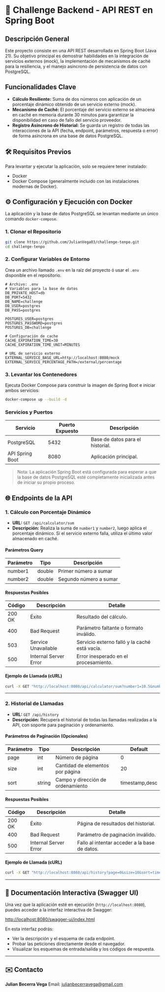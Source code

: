 # 🚀 Challenge Backend - API REST en Spring Boot

## Descripción General
Este proyecto consiste en una API REST desarrollada en Spring Boot (Java 21). Su objetivo principal es demostrar habilidades en la integración de servicios externos (mock), la implementación de mecanismos de caché para la resiliencia, y el manejo asíncrono de persistencia de datos con PostgreSQL.

## Funcionalidades Clave
- **Cálculo Resiliente:** Suma de dos números con aplicación de un porcentaje dinámico obtenido de un servicio externo (mock).  
- **Mecanismo de Caché:** El porcentaje del servicio externo se almacena en caché en memoria durante 30 minutos para garantizar la disponibilidad en caso de fallo del servicio proveedor.  
- **Registro Asíncrono de Historial:** Se guarda un registro de todas las interacciones de la API (fecha, endpoint, parámetros, respuesta o error) de forma asíncrona en una base de datos PostgreSQL.  

## 🛠️ Requisitos Previos
Para levantar y ejecutar la aplicación, solo se requiere tener instalado:
- Docker  
- Docker Compose (generalmente incluido con las instalaciones modernas de Docker).  

## ⚙️ Configuración y Ejecución con Docker
La aplicación y la base de datos PostgreSQL se levantan mediante un único comando `docker-compose`.

### 1. Clonar el Repositorio
```bash
git clone https://github.com/JulianVega03/challenge-tenpo.git
cd challenge-tenpo
````

### 2. Configurar Variables de Entorno

Crea un archivo llamado `.env` en la raíz del proyecto ó usar el `.env` disponible en el repositorio.
```env
# Archivo: .env
# Variables para la base de datos
DB_PRIVATE_HOST=db
DB_PORT=5432
DB_NAME=challenge
DB_USER=postgres
DB_PASS=postgres

POSTGRES_USER=postgres
POSTGRES_PASSWORD=postgres
POSTGRES_DB=challenge

# Configuración de cache
CACHE_EXPIRATION_TIME=30
CACHE_EXPIRATION_TIME_UNIT=MINUTES

# URL de servicio externo
EXTERNAL_SERVICE_BASE_URL=http://localhost:8080/mock
EXTERNAL_SERVICE_PERCENTAGE_PATH=/external/percentage

```

### 3. Levantar los Contenedores

Ejecuta Docker Compose para construir la imagen de Spring Boot e iniciar ambos servicios:

```bash
docker-compose up --build -d
```

### Servicios y Puertos

| Servicio        | Puerto Expuesto | Descripción                      |
| --------------- | --------------- | -------------------------------- |
| PostgreSQL      | 5432            | Base de datos para el historial. |
| API Spring Boot | 8080            | Aplicación principal.            |

> Nota: La aplicación Spring Boot está configurada para esperar a que la base de datos PostgreSQL esté completamente inicializada antes de iniciar su propio proceso.

## 🌐 Endpoints de la API

### 1. Cálculo con Porcentaje Dinámico

* **URL:** `GET /api/calculator/sum`
* **Descripción:** Realiza la suma de `number1` y `number2`, luego aplica el porcentaje dinámico. Si el servicio externo falla, utiliza el último valor almacenado en caché.

#### Parámetros Query

| Parámetro | Tipo   | Descripción            |
| --------- | ------ | ---------------------- |
| number1   | double | Primer número a sumar  |
| number2   | double | Segundo número a sumar |

#### Respuestas Posibles

| Código | Descripción           | Detalle                                       |
| ------ | --------------------- | --------------------------------------------- |
| 200 OK | Éxito                 | Resultado del cálculo.                        |
| 400    | Bad Request           | Parámetro faltante o formato inválido.        |
| 503    | Service Unavailable   | Servicio externo falló y la caché está vacía. |
| 500    | Internal Server Error | Error inesperado en el procesamiento.         |

#### Ejemplo de Llamada (cURL)

```bash
curl -X GET "http://localhost:8080/api/calculator/sum?number1=10.5&number2=20.0"
```

---

### 2. Historial de Llamadas

* **URL:** `GET /api/history`
* **Descripción:** Recupera el historial de todas las llamadas realizadas a la API, con soporte para paginación y ordenamiento.

#### Parámetros de Paginación (Opcionales)

| Parámetro | Tipo   | Descripción                       | Default        |
| --------- | ------ | --------------------------------- | -------------- |
| page      | int    | Número de página                  | 0              |
| size      | int    | Cantidad de elementos por página  | 20             |
| sort      | string | Campo y dirección de ordenamiento | timestamp,desc |

#### Respuestas Posibles

| Código | Descripción           | Detalle                                       |
| ------ | --------------------- | --------------------------------------------- |
| 200 OK | Éxito                 | Página de resultados del historial.           |
| 400    | Bad Request           | Parámetro de paginación inválido.             |
| 500    | Internal Server Error | Fallo al intentar acceder a la base de datos. |

#### Ejemplo de Llamada (cURL)

```bash
curl -X GET "http://localhost:8080/api/history?page=0&size=10&sort=timestamp,asc"
```

---

## 📄 Documentación Interactiva (Swagger UI)

Una vez que la aplicación esté en ejecución (`http://localhost:8080`), puedes acceder a la interfaz interactiva de Swagger:

[http://localhost:8080/swagger-ui/index.html](http://localhost:8080/swagger-ui/index.html)

En esta interfaz podrás:

* Ver la descripción y el esquema de cada endpoint.
* Probar las peticiones directamente desde el navegador.
* Visualizar los esquemas de entrada/salida y los códigos de respuesta.

---

## ✉️ Contacto

**Julian Becerra Vega**
Email: [julianbecerravega@gmail.com](mailto:julianbecerravega@gmail.com)


